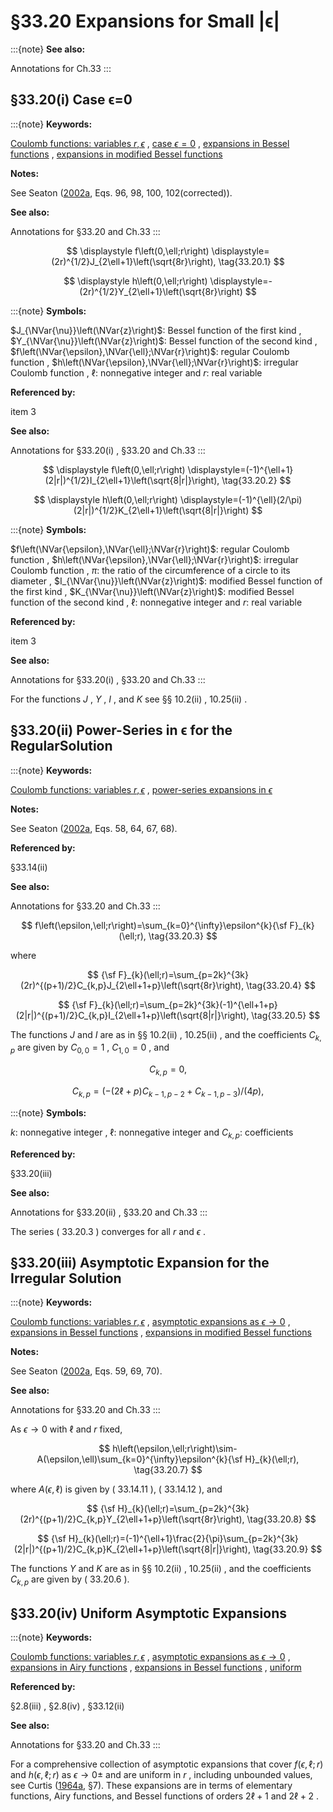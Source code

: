 # §33.20 Expansions for Small |ϵ|

:::{note}
**See also:**

Annotations for Ch.33
:::


## §33.20(i) Case ϵ=0

:::{note}
**Keywords:**

[Coulomb functions: variables $r,\epsilon$](http://dlmf.nist.gov/search/search?q=Coulomb%20functions%3A%20variables%20r%2C%CF%B5) , [case $\epsilon=0$](http://dlmf.nist.gov/search/search?q=case%20%CF%B5%3D0) , [expansions in Bessel functions](http://dlmf.nist.gov/search/search?q=expansions%20in%20Bessel%20functions) , [expansions in modified Bessel functions](http://dlmf.nist.gov/search/search?q=expansions%20in%20modified%20Bessel%20functions)

**Notes:**

See Seaton ([2002a](./bib/S.html#bib2034 "Coulomb functions for attractive and repulsive potentials and for positive and negative energies"), Eqs. 96, 98, 100, 102(corrected)).

**See also:**

Annotations for §33.20 and Ch.33
:::

<a id="E1"></a>

<a id="Ex1"></a>
$$
\displaystyle f\left(0,\ell;r\right) \displaystyle=(2r)^{1/2}J_{2\ell+1}\left(\sqrt{8r}\right), \tag{33.20.1}
$$

<a id="Ex2"></a>
$$
\displaystyle h\left(0,\ell;r\right) \displaystyle=-(2r)^{1/2}Y_{2\ell+1}\left(\sqrt{8r}\right)
$$

:::{note}
**Symbols:**

$J_{\NVar{\nu}}\left(\NVar{z}\right)$: Bessel function of the first kind , $Y_{\NVar{\nu}}\left(\NVar{z}\right)$: Bessel function of the second kind , $f\left(\NVar{\epsilon},\NVar{\ell};\NVar{r}\right)$: regular Coulomb function , $h\left(\NVar{\epsilon},\NVar{\ell};\NVar{r}\right)$: irregular Coulomb function , $\ell$: nonnegative integer and $r$: real variable

**Referenced by:**

item 3

**See also:**

Annotations for §33.20(i) , §33.20 and Ch.33
:::

<a id="E2"></a>

<a id="Ex3"></a>
$$
\displaystyle f\left(0,\ell;r\right) \displaystyle=(-1)^{\ell+1}(2|r|)^{1/2}I_{2\ell+1}\left(\sqrt{8|r|}\right), \tag{33.20.2}
$$

<a id="Ex4"></a>
$$
\displaystyle h\left(0,\ell;r\right) \displaystyle=(-1)^{\ell}(2/\pi)(2|r|)^{1/2}K_{2\ell+1}\left(\sqrt{8|r|}\right)
$$

:::{note}
**Symbols:**

$f\left(\NVar{\epsilon},\NVar{\ell};\NVar{r}\right)$: regular Coulomb function , $h\left(\NVar{\epsilon},\NVar{\ell};\NVar{r}\right)$: irregular Coulomb function , $\pi$: the ratio of the circumference of a circle to its diameter , $I_{\NVar{\nu}}\left(\NVar{z}\right)$: modified Bessel function of the first kind , $K_{\NVar{\nu}}\left(\NVar{z}\right)$: modified Bessel function of the second kind , $\ell$: nonnegative integer and $r$: real variable

**Referenced by:**

item 3

**See also:**

Annotations for §33.20(i) , §33.20 and Ch.33
:::

For the functions $J$ , $Y$ , $I$ , and $K$ see §§ 10.2(ii) , 10.25(ii) .


## §33.20(ii) Power-Series in ϵ for the RegularSolution

:::{note}
**Keywords:**

[Coulomb functions: variables $r,\epsilon$](http://dlmf.nist.gov/search/search?q=Coulomb%20functions%3A%20variables%20r%2C%CF%B5) , [power-series expansions in $\epsilon$](http://dlmf.nist.gov/search/search?q=power-series%20expansions%20in%20%CF%B5)

**Notes:**

See Seaton ([2002a](./bib/S.html#bib2034 "Coulomb functions for attractive and repulsive potentials and for positive and negative energies"), Eqs. 58, 64, 67, 68).

**Referenced by:**

§33.14(ii)

**See also:**

Annotations for §33.20 and Ch.33
:::


<a id="E3"></a>
$$
f\left(\epsilon,\ell;r\right)=\sum_{k=0}^{\infty}\epsilon^{k}{\sf F}_{k}(\ell;r), \tag{33.20.3}
$$

where


<a id="E4"></a>
$$
{\sf F}_{k}(\ell;r)=\sum_{p=2k}^{3k}(2r)^{(p+1)/2}C_{k,p}J_{2\ell+1+p}\left(\sqrt{8r}\right), \tag{33.20.4}
$$


<a id="E5"></a>
$$
{\sf F}_{k}(\ell;r)=\sum_{p=2k}^{3k}(-1)^{\ell+1+p}(2|r|)^{(p+1)/2}C_{k,p}I_{2\ell+1+p}\left(\sqrt{8|r|}\right), \tag{33.20.5}
$$

The functions $J$ and $I$ are as in §§ 10.2(ii) , 10.25(ii) , and the coefficients $C_{k,p}$ are given by $C_{0,0}=1$ , $C_{1,0}=0$ , and

<a id="E6"></a>

<a id="Ex5"></a>
$$
\displaystyle C_{k,p} \displaystyle=0, \tag{33.20.6}
$$

<a id="Ex6"></a>
$$
\displaystyle C_{k,p} \displaystyle=\left(-(2\ell+p)C_{k-1,p-2}+C_{k-1,p-3}\right)/(4p),
$$

:::{note}
**Symbols:**

$k$: nonnegative integer , $\ell$: nonnegative integer and $C_{k,p}$: coefficients

**Referenced by:**

§33.20(iii)

**See also:**

Annotations for §33.20(ii) , §33.20 and Ch.33
:::

The series ( 33.20.3 ) converges for all $r$ and $\epsilon$ .


## §33.20(iii) Asymptotic Expansion for the Irregular Solution

:::{note}
**Keywords:**

[Coulomb functions: variables $r,\epsilon$](http://dlmf.nist.gov/search/search?q=Coulomb%20functions%3A%20variables%20r%2C%CF%B5) , [asymptotic expansions as $\epsilon\rightarrow 0$](http://dlmf.nist.gov/search/search?q=asymptotic%20expansions%20as%20%CF%B5%E2%86%920) , [expansions in Bessel functions](http://dlmf.nist.gov/search/search?q=expansions%20in%20Bessel%20functions) , [expansions in modified Bessel functions](http://dlmf.nist.gov/search/search?q=expansions%20in%20modified%20Bessel%20functions)

**Notes:**

See Seaton ([2002a](./bib/S.html#bib2034 "Coulomb functions for attractive and repulsive potentials and for positive and negative energies"), Eqs. 59, 69, 70).

**See also:**

Annotations for §33.20 and Ch.33
:::

As $\epsilon\to 0$ with $\ell$ and $r$ fixed,


<a id="E7"></a>
$$
h\left(\epsilon,\ell;r\right)\sim-A(\epsilon,\ell)\sum_{k=0}^{\infty}\epsilon^{k}{\sf H}_{k}(\ell;r), \tag{33.20.7}
$$

where $A(\epsilon,\ell)$ is given by ( 33.14.11 ), ( 33.14.12 ), and


<a id="E8"></a>
$$
{\sf H}_{k}(\ell;r)=\sum_{p=2k}^{3k}(2r)^{(p+1)/2}C_{k,p}Y_{2\ell+1+p}\left(\sqrt{8r}\right), \tag{33.20.8}
$$


<a id="E9"></a>
$$
{\sf H}_{k}(\ell;r)=(-1)^{\ell+1}\frac{2}{\pi}\sum_{p=2k}^{3k}(2|r|)^{(p+1)/2}C_{k,p}K_{2\ell+1+p}\left(\sqrt{8|r|}\right), \tag{33.20.9}
$$

The functions $Y$ and $K$ are as in §§ 10.2(ii) , 10.25(ii) , and the coefficients $C_{k,p}$ are given by ( 33.20.6 ).


## §33.20(iv) Uniform Asymptotic Expansions

:::{note}
**Keywords:**

[Coulomb functions: variables $r,\epsilon$](http://dlmf.nist.gov/search/search?q=Coulomb%20functions%3A%20variables%20r%2C%CF%B5) , [asymptotic expansions as $\epsilon\rightarrow 0$](http://dlmf.nist.gov/search/search?q=asymptotic%20expansions%20as%20%CF%B5%E2%86%920) , [expansions in Airy functions](http://dlmf.nist.gov/search/search?q=expansions%20in%20Airy%20functions) , [expansions in Bessel functions](http://dlmf.nist.gov/search/search?q=expansions%20in%20Bessel%20functions) , [uniform](http://dlmf.nist.gov/search/search?q=uniform)

**Referenced by:**

§2.8(iii) , §2.8(iv) , §33.12(ii)

**See also:**

Annotations for §33.20 and Ch.33
:::

For a comprehensive collection of asymptotic expansions that cover $f\left(\epsilon,\ell;r\right)$ and $h\left(\epsilon,\ell;r\right)$ as $\epsilon\to 0\pm$ and are uniform in $r$ , including unbounded values, see Curtis ([1964a](./bib/C.html#bib605 "Coulomb Wave Functions"), §7). These expansions are in terms of elementary functions, Airy functions, and Bessel functions of orders $2\ell+1$ and $2\ell+2$ .
